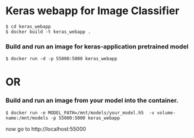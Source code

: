 # Keras webapp for Image Classifier


```shell
$ cd keras_webapp
$ docker build -t keras_webapp .
```

### Build and run an image for keras-application pretrained model 
```shell
$ docker run -d -p 55000:5000 keras_webapp
```
# OR

### Build and run an image from your model into the container.
```shell
$ docker run -e MODEL_PATH=/mnt/models/your_model.h5  -v volume-name:/mnt/models -p 55000:5000 keras_webapp
```
now go to 
http://localhost:55000
